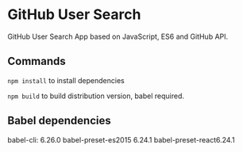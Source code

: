 # GitHub User Search

GitHub User Search App based on JavaScript, ES6 and GitHub API.

## Commands

`npm install` to install dependencies

`npm build` to build distribution version, babel required.

## Babel dependencies
babel-cli: 6.26.0
babel-preset-es2015 6.24.1
babel-preset-react6.24.1

